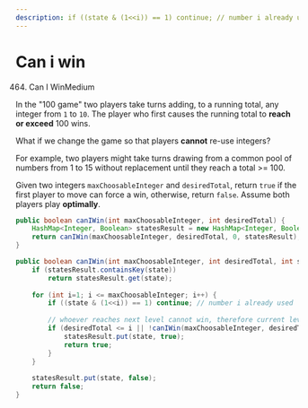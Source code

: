 ```yaml
---
description: if ((state & (1<<i)) == 1) continue; // number i already used
---
```


# Can i win

464. Can I WinMedium

In the "100 game" two players take turns adding, to a running total, any integer from `1` to `10`. The player who first causes the running total to **reach or exceed** 100 wins.

What if we change the game so that players **cannot** re-use integers?

For example, two players might take turns drawing from a common pool of numbers from 1 to 15 without replacement until they reach a total &gt;= 100.

Given two integers `maxChoosableInteger` and `desiredTotal`, return `true` if the first player to move can force a win, otherwise, return `false`. Assume both players play **optimally**.

```java
public boolean canIWin(int maxChoosableInteger, int desiredTotal) {
    HashMap<Integer, Boolean> statesResult = new HashMap<Integer, Boolean>();
    return canIWin(maxChoosableInteger, desiredTotal, 0, statesResult);
}

public boolean canIWin(int maxChoosableInteger, int desiredTotal, int state, HashMap<Integer, Boolean> statesResult) {
    if (statesResult.containsKey(state))
        return statesResult.get(state);
    
    for (int i=1; i <= maxChoosableInteger; i++) {
        if ((state & (1<<i)) == 1) continue; // number i already used
        
        // whoever reaches next level cannot win, therefore current level can win
        if (desiredTotal <= i || !canIWin(maxChoosableInteger, desiredTotal - i, state | (1<<i), statesResult)) {
            statesResult.put(state, true);
            return true;
        }
    }
    
    statesResult.put(state, false);
    return false;
}
```

